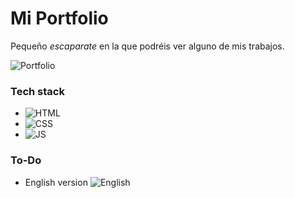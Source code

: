 # Mi Portfolio
Pequeño *escaparate* en la que podréis ver alguno de mis trabajos.

![Portfolio](/assets/img/portfolio.png)

### Tech stack
- ![HTML](/assets/img/html.png)
- ![CSS](/assets/img/css3.png)
- ![JS](/assets/img/javascript.png)

### To-Do
- English version ![English](/assets/img/english.png)